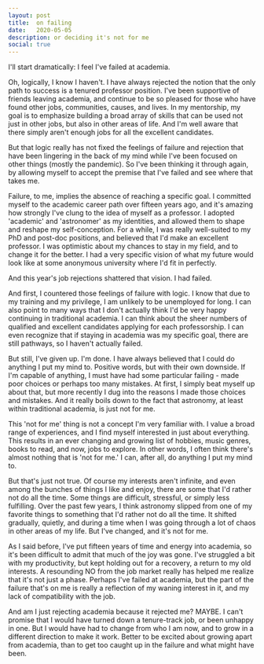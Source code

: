 ```yaml
---
layout: post
title:  on failing
date:   2020-05-05
description: or deciding it's not for me
social: true 
---
```


I'll start dramatically: I feel I've failed at academia. 

Oh, logically, I know I haven't. I have always rejected the notion that the only path to success is a tenured professor position. I've been supportive of friends leaving academia, and continue to be so pleased for those who have found other jobs, communities, causes, and lives. In my mentorship, my goal is to emphasize building a broad array of skills that can be used not just in other jobs, but also in other areas of life. And I'm well aware that there simply aren't enough jobs for all the excellent candidates.

But that logic really has not fixed the feelings of failure and rejection that have been lingering in the back of my mind while I've been focused on other things (mostly the pandemic). So I've been thinking it through again, by allowing myself to accept the premise that I've failed and see where that takes me. 

Failure, to me, implies the absence of reaching a specific goal. I committed myself to the academic career path over fifteen years ago, and it's amazing how strongly I've clung to the idea of myself as a professor. I adopted 'academic' and 'astronomer' as my identities, and allowed them to shape and reshape my self-conception. For a while, I was really well-suited to my PhD and post-doc positions, and believed that I'd make an excellent professor. I was optimistic about my chances to stay in my field, and to change it for the better. I had a very specific vision of what my future would look like at some anonymous university where I'd fit in perfectly.

And this year's job rejections shattered that vision. I had failed. 

And first, I countered those feelings of failure with logic. I know that due to my training and my privilege, I am unlikely to be unemployed for long. I can also point to many ways that I don't actually think I'd be very happy continuing in traditional academia. I can think about the sheer numbers of qualified and excellent candidates applying for each professorship. I can even recognize that if staying in academia was my specific goal, there are still pathways, so I haven't actually failed. 

But still, I've given up. I'm done. I have always believed that I could do anything I put my mind to. Positive words, but with their own downside. If I'm capable of anything, I must have had some particular failing - made poor choices or perhaps too many mistakes. At first, I simply beat myself up about that, but more recently I dug into the reasons I made those choices and mistakes. And it really boils down to the fact that astronomy, at least within traditional academia, is just not for me. 

This 'not for me' thing is not a concept I'm very familiar with. I value a broad range of experiences, and I find myself interested in just about everything. This results in an ever changing and growing list of hobbies, music genres, books to read, and now, jobs to explore. In other words, I often think there's almost nothing that is 'not for me.' I can, after all, do anything I put my mind to. 

But that's just not true. Of course my interests aren't infinite, and even among the bunches of things I like and enjoy, there are some that I'd rather not do all the time. Some things are difficult, stressful, or simply less fulfilling. Over the past few years, I think astronomy slipped from one of my favorite things to something that I'd rather not do all the time. It shifted gradually, quietly, and during a time when I was going through a lot of chaos in other areas of my life. But I've changed, and it's not for me. 

As I said before, I've put fifteen years of time and energy into academia, so it's been difficult to admit that much of the joy was gone. I've struggled a bit with my productivity, but kept holding out for a recovery, a return to my old interests. A resounding NO from the job market really has helped me realize that it's not just a phase. Perhaps I've failed at academia, but the part of the failure that's on me is really a reflection of my waning interest in it, and my lack of compatibility with the job. 

And am I just rejecting academia because it rejected me? MAYBE. I can't promise that I would have turned down a tenure-track job, or been unhappy in one. But I would have had to change from who I am now, and to grow in a different direction to make it work. Better to be excited about growing apart from academia, than to get too caught up in the failure and what might have been.  




